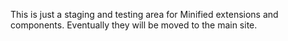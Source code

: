 This is just a staging and testing area for Minified extensions and components. Eventually they will be moved to the main site.

